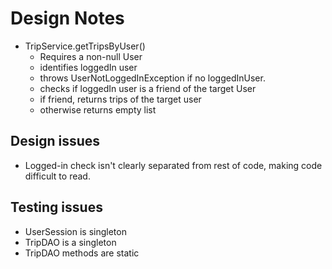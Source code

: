 # Design Notes
- TripService.getTripsByUser()
  - Requires a non-null User
  - identifies loggedIn user
  - throws UserNotLoggedInException if no loggedInUser.
  - checks if loggedIn user is a friend of the target User
  - if friend, returns trips of the target user
  - otherwise returns empty list
## Design issues
  - Logged-in check isn't clearly separated from rest of code, making code difficult to read.
## Testing issues
- UserSession is singleton
- TripDAO is a singleton
- TripDAO methods are static
